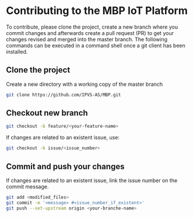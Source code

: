 # Contributing to the MBP IoT Platform
To contribute, please clone the project, create a new branch where you commit changes and afterwards create a pull request (PR) to get your changes revised and merged into the master branch.
The following commands can be executed in a command shell once a git client has been installed.

## Clone the project
Create a new directory with a working copy of the master branch

````bash
git clone https://github.com/IPVS-AS/MBP.git
````

## Checkout new branch
````bash
git checkout -b feature/<your-feature-name>
````

If changes are related to an existent issue, use:

````bash
git checkout -b issue/<issue_number>
````

## Commit and push your changes

If changes are related to an existent issue, link the issue number on the commit message.

````bash
git add <modified_files>
git commit -m '<message> #<issue_number_if_existent>'
git push --set-upstream origin <your-branche-name>
````